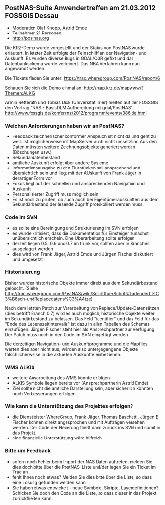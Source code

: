 ## PostNAS-Suite Anwendertreffen am 21.03.2012 FOSSGIS Dessau


 - Moderation Olaf Knopp, Astrid Emde
 - Teilnehmer 21 Personen
 - http://postnas.org


Die KRZ-Demo wurde vorgestellt und der Status von PostNAS wurde erläutert. In letzter Zeit erfolgte der Feinschliff an der Navigation- und Auskunft. Es wurden diverse Bugs in GDAL/OGR gefixt und das Datenbankschema wurde verfeinert. Das NBA Verfahren kann nun angewandt werden.

Die Tickets finden Sie unter: https://trac.wheregroup.com/PostNAS/report/6

Schauen Sie sich die Demo einmal an: http://map.krz.de/mapwww/?Themen:ALKIS

Armin Retterath und Tobias Dick (Universität Trier) hielten auf der FOSSGIS den Vortrag "NAS - BasisDLM Aufbereitung mit gdal/PostNAS"
http://www.fossgis.de/konferenz/2012/programm/events/386.de.html



### Welchen Anforderungen haben wir an PostNAS? 

 - Feedback zeichnerischer konformer Anspruch ist nicht da und geht zu weit. Ist möglicherweise mit MapServer auch nicht umsetzbar. Aus den Daten müssten weitere Zeichnungsobjekte generiert werden (Böschungen usw.)
 - Sekundärdatenbestand
 - amtliche Auskunft erfolgt über andere Systeme
 - Informationsausgabe zu den Flurstücken soll ansprechend und übersichtlich sein und liegt mit der AUskunft von Frank Jäger in derartiger Form  vor
 - Fokus liegt auf der schnellen und ansprechenden Navigation und Auskunft
 - Personalisierter Zugriff muss möglich sein
 - Es ist noch zu prüfen, ob auch auch bei Eigentümerauskünften aus dem
Sekundärbestand der lesende Zugriff protokolliert werden muss.



### Code im SVN 

 - es sollte eine Bereinigung und Strukturierung im SVN erfolgen
 - es wurde kritisiert, dass die Dokumentation für Einsteiger zunächst unübersichtlich erschein. Eine Überarbeitung sollte erfolgen
 - derzeit liegen 0.5, 0.6 und 0.7 im trunk vor, sollten aber in Branches ausgelagert werden
 - dies wird von Frank Jäger, Astrid Emde und Jürgen Fischer diskutiert und umgesetzt

### Historisierung 
Bisher wurden historische Objekte immer direkt aus dem Sekundärbestand gelöscht.
(Siehe
http://trac.wheregroup.com/PostNAS/wiki/SchrittfuerSchritt#LadenderL%C3%B6sch-undReplacedatens%C3%A4tze)

Nach dem letzten Patch zur Verarbeitung von Replace/Update-Datensätzen (dies betrifft Branch 0.7) wird es auch möglich, historische Objekte weiter im Sekundärbestand zu belassen.
Das Feld "identifier" und das Feld für das "Ende des Lebenszeitintervalls" ist dazu in allen Tabellen des Schemas einzufügen. Jürgen Fischer steht hier als Ansprechpartner zur Verfügung. Der Patch muss noch in den Code im SVN eingefügt werden

Die derzeitigen Navigation- und Auskunftprogramme und die Mapfiles werten dies aber nicht aus, würden also untergegengene Objekte fälschlicherweise in die aktuellen Auskunfte einbeziehen.




### WMS ALKIS 
 - weitere Ausarbeitung des WMS könnte erfolgen
 - ALKIS Symbole liegen bereits vor (Ansprechpartnerin Astrid Emde)
 - Ziel sollte nicht die amtliche Darstellung sein, aber sicherlich könnten noch Verbesserungen erfolgen



### Wie kann die Unterstützung des Projektes erfolgen? 
 - die Dienstleister WhereGroup, Frank Jäger, Thomas Baschetti, Jürgen E. Fischer können direkt angesprochen und mit Aufträgen versehen werden. Der Code der Neuerung fließt dann zurück ins SVN und somit in das Projekt.
 - eine finanzielle Unterstützung wäre hilfreich

### Bitte um Feedback 
 - sofern noch Fehler beim Import der NAS Daten auftreten, melden Sie dies doch bitte über die PostNAS-Liste und/der legen Sie ein Ticket im Trac an
 - fehlt Ihnen noch etwas? Melden Sie dies bitte über die Liste, so dass eine Lösung gefunden werden kann
 - Sie haben etwas entwickelt - neue Symbole, Skripte, Layerdefinitionen? Schicken Sie doch den Code an die Liste, so dass dieser in das Projekt zurückfließen kann.

